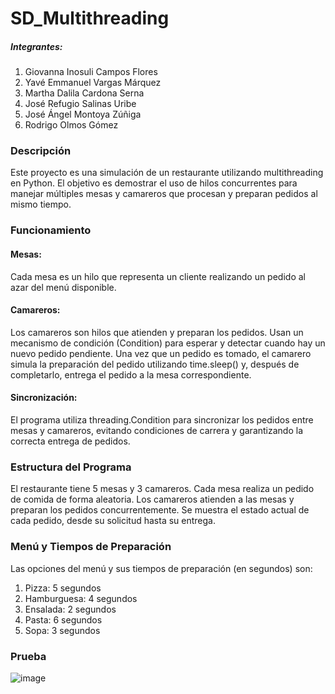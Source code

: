 # SD_Multithreading

##### Integrantes:
1. Giovanna Inosuli Campos Flores
2. Yavé Emmanuel Vargas Márquez
3. Martha Dalila Cardona Serna
4. José Refugio Salinas Uribe
5. José Ángel Montoya Zúñiga 
6. Rodrigo Olmos Gómez 
 
### Descripción
Este proyecto es una simulación de un restaurante utilizando multithreading en Python. El objetivo es demostrar el uso de hilos concurrentes para manejar múltiples mesas y camareros que procesan y preparan pedidos al mismo tiempo.


### Funcionamiento 
#### Mesas:

Cada mesa es un hilo que representa un cliente realizando un pedido al azar del menú disponible.


#### Camareros:

Los camareros son hilos que atienden y preparan los pedidos.
Usan un mecanismo de condición (Condition) para esperar y detectar cuando hay un nuevo pedido pendiente.
Una vez que un pedido es tomado, el camarero simula la preparación del pedido utilizando time.sleep() y, después de completarlo, entrega el pedido a la mesa correspondiente.


#### Sincronización:

El programa utiliza threading.Condition para sincronizar los pedidos entre mesas y camareros, evitando condiciones de carrera y garantizando la correcta entrega de pedidos.

### Estructura del Programa
El restaurante tiene 5 mesas y 3 camareros.
Cada mesa realiza un pedido de comida de forma aleatoria.
Los camareros atienden a las mesas y preparan los pedidos concurrentemente.
Se muestra el estado actual de cada pedido, desde su solicitud hasta su entrega.


### Menú y Tiempos de Preparación
Las opciones del menú y sus tiempos de preparación (en segundos) son:
1. Pizza: 5 segundos
2. Hamburguesa: 4 segundos
3. Ensalada: 2 segundos
4. Pasta: 6 segundos
5. Sopa: 3 segundos

### Prueba
![image](https://github.com/user-attachments/assets/e2eb2c6e-3608-4f2f-a4ca-29d660e98e03)
